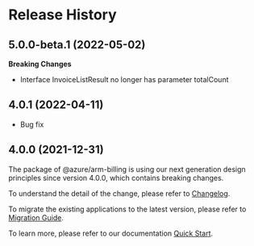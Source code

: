 # Release History
    
## 5.0.0-beta.1 (2022-05-02)
    
**Breaking Changes**

  - Interface InvoiceListResult no longer has parameter totalCount
    
## 4.0.1 (2022-04-11)

  - Bug fix

## 4.0.0 (2021-12-31)

The package of @azure/arm-billing is using our next generation design principles since version 4.0.0, which contains breaking changes.

To understand the detail of the change, please refer to [Changelog](https://aka.ms/js-track2-changelog).

To migrate the existing applications to the latest version, please refer to [Migration Guide](https://aka.ms/js-track2-migration-guide).

To learn more, please refer to our documentation [Quick Start](https://aka.ms/js-track2-quickstart).
